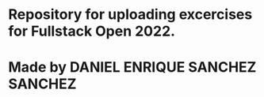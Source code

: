 # Repository for uploading excercises for Fullstack Open 2022.

# Made by DANIEL ENRIQUE SANCHEZ SANCHEZ
